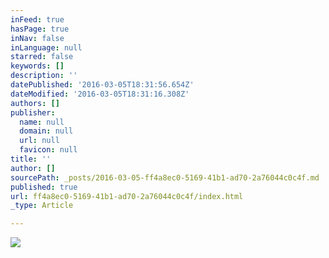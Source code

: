 ```yaml
---
inFeed: true
hasPage: true
inNav: false
inLanguage: null
starred: false
keywords: []
description: ''
datePublished: '2016-03-05T18:31:56.654Z'
dateModified: '2016-03-05T18:31:16.308Z'
authors: []
publisher:
  name: null
  domain: null
  url: null
  favicon: null
title: ''
author: []
sourcePath: _posts/2016-03-05-ff4a8ec0-5169-41b1-ad70-2a76044c0c4f.md
published: true
url: ff4a8ec0-5169-41b1-ad70-2a76044c0c4f/index.html
_type: Article

---
```

![](https://the-grid-user-content.s3-us-west-2.amazonaws.com/e3987711-595a-4282-8ad1-c6ffd1aab6d6.jpg)